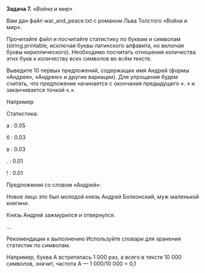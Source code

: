 **Задача 7.** *«Война и мир»*

Вам дан файл war_and_peace.txt с романом Льва Толстого «Война и мир».

Прочитайте файл и посчитайте статистику по буквам и символам (string.printable, исключая буквы латинского алфавита, но включая буквы кириллического). Необходимо посчитать отношения количества этих букв к количеству всех символов во всём тексте.

Выведите 10 первых предложений, содержащих имя Андрей (формы «Андрея», «Андрею» и другие вариации). Для упрощения будем считать, что предложение начинается с окончания предыдущего «. » и заканчивается точкой «.».

Например

Статистика:

а : 0.05

б : 0.03

в : 0.03

. : 0.01

! : 0.01

Предложения со словом «Андрей»:

Новое лицо это был молодой князь Андрей Болконский, муж маленькой княгини.

Князь Андрей зажмурился и отвернулся.

…

Рекомендации к выполнению
Используйте словари для хранения статистик по символам.

Например, буква А встретилась 1 000 раз, а всего в тексте 10 000 символов, значит, частота А — 1 000/10 000 = 0,1